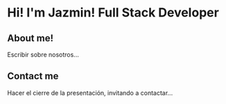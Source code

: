 # Hi! I'm Jazmin! Full Stack Developer

## About me!

Escribir sobre nosotros...

## Contact me

Hacer el cierre de la presentación, invitando a contactar...